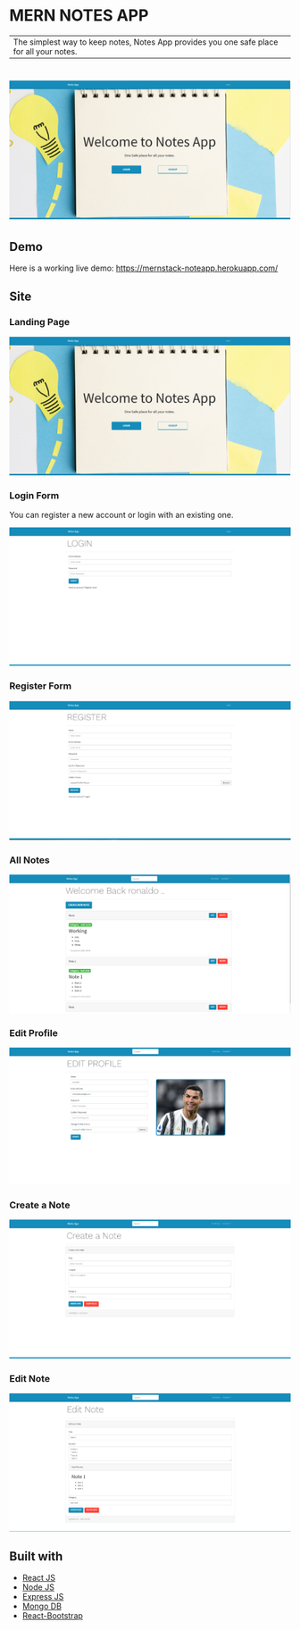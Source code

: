 # MERN NOTES APP

<table>
<tr>
<td>
  The simplest way to keep notes, Notes App provides you one safe place for all your notes.
</td>
</tr>
</table>

# ![Note app](https://github.com/thuccv98/mern-notes-app/blob/master/images/1.PNG)

## Demo

Here is a working live demo: https://mernstack-noteapp.herokuapp.com/

## Site

### Landing Page

![](https://github.com/thuccv98/mern-notes-app/blob/master/images/1.PNG)

### Login Form

You can register a new account or login with an existing one.

![](https://github.com/thuccv98/mern-notes-app/blob/master/images/2.PNG)

### Register Form

![](https://github.com/thuccv98/mern-notes-app/blob/master/images/3.PNG)

### All Notes

![](https://github.com/thuccv98/mern-notes-app/blob/master/images/5.PNG)

### Edit Profile

![](https://github.com/thuccv98/mern-notes-app/blob/master/images/6.PNG)

### Create a Note

![](https://github.com/thuccv98/mern-notes-app/blob/master/images/4.PNG)

### Edit Note

![](https://github.com/thuccv98/mern-notes-app/blob/master/images/7.PNG)

## Built with

- [React JS](https://reactjs.org/)
- [Node JS](https://nodejs.org/)
- [Express JS](https://expressjs.com/)
- [Mongo DB](https://www.mongodb.com/)
- [React-Bootstrap](https://react-bootstrap.github.io/)
